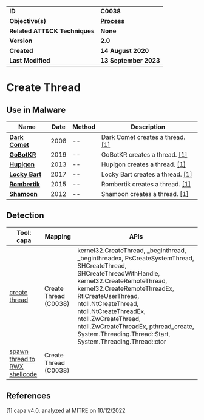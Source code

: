 <table>
<tr>
<td><b>ID</b></td>
<td><b>C0038</b></td>
</tr>
<tr>
<td><b>Objective(s)</b></td>
<td><b><a href="../process">Process</a></b></td>
</tr>
<tr>
<td><b>Related ATT&CK Techniques</b></td>
<td><b>None</b></td>
</tr>
<tr>
<td><b>Version</b></td>
<td><b>2.0</b></td>
</tr>
<tr>
<td><b>Created</b></td>
<td><b>14 August 2020</b></td>
</tr>
<tr>
<td><b>Last Modified</b></td>
<td><b>13 September 2023</b></td>
</tr>
</table>


# Create Thread

## Use in Malware

|Name|Date|Method|Description|
|---|---|---|---|
|[**Dark Comet**](../xample-malware/dark-comet.md)|2008|--|Dark Comet creates a thread. [[1]](#1)|
|[**GoBotKR**](../xample-malware/gobotkr.md)|2019|--|GoBotKR creates a thread. [[1]](#1)|
|[**Hupigon**](../xample-malware/hupigon.md)|2013|--|Hupigon creates a thread. [[1]](#1)|
|[**Locky Bart**](../xample-malware/locky-bart.md)|2017|--|Locky Bart creates a thread. [[1]](#1)|
|[**Rombertik**](../xample-malware/rombertik.md)|2015|--|Rombertik creates a thread. [[1]](#1)|
|[**Shamoon**](../xample-malware/shamoon.md)|2012|--|Shamoon creates a thread. [[1]](#1)|

## Detection

|Tool: capa|Mapping|APIs|
|---|---|---|
|[create thread](https://github.com/mandiant/capa-rules/blob/master/host-interaction/thread/create/create-thread.yml)|Create Thread (C0038)|kernel32.CreateThread, _beginthread, _beginthreadex, PsCreateSystemThread, SHCreateThread, SHCreateThreadWithHandle, kernel32.CreateRemoteThread, kernel32.CreateRemoteThreadEx, RtlCreateUserThread, ntdll.NtCreateThread, ntdll.NtCreateThreadEx, ntdll.ZwCreateThread, ntdll.ZwCreateThreadEx, pthread_create, System.Threading.Thread::Start, System.Threading.Thread::ctor|
|[spawn thread to RWX shellcode](https://github.com/mandiant/capa-rules/blob/master/load-code/shellcode/spawn-thread-to-rwx-shellcode.yml)|Create Thread (C0038)| |

## References

<a name="1">[1]</a> capa v4.0, analyzed at MITRE on 10/12/2022

